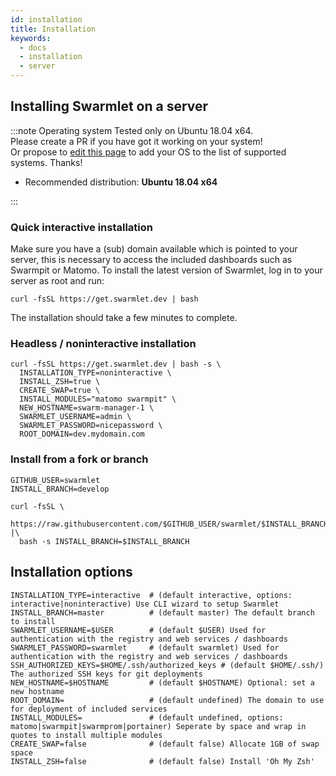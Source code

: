 ```yaml
---
id: installation
title: Installation
keywords:
  - docs
  - installation
  - server
---
```


## Installing Swarmlet on a server

:::note Operating system
Tested only on Ubuntu 18.04 x64.  
Please create a PR if you have got it working on your system!  
Or propose to [edit this page](https://github.com/swarmlet/swarmlet-website/edit/master/docs/getting-started/installation.md) to add your OS to the list of supported systems. Thanks!

- Recommended distribution: **Ubuntu 18.04 x64**

:::

### Quick interactive installation

Make sure you have a (sub) domain available which is pointed to your server, this is necessary to access the included dashboards such as Swarmpit or Matomo.
To install the latest version of Swarmlet, log in to your server as root and run:

```shell
curl -fsSL https://get.swarmlet.dev | bash
```

The installation should take a few minutes to complete.

### Headless / noninteractive installation

```shell
curl -fsSL https://get.swarmlet.dev | bash -s \
  INSTALLATION_TYPE=noninteractive \
  INSTALL_ZSH=true \
  CREATE_SWAP=true \
  INSTALL_MODULES="matomo swarmpit" \
  NEW_HOSTNAME=swarm-manager-1 \
  SWARMLET_USERNAME=admin \
  SWARMLET_PASSWORD=nicepassword \
  ROOT_DOMAIN=dev.mydomain.com
```

### Install from a fork or branch

```shell
GITHUB_USER=swarmlet
INSTALL_BRANCH=develop

curl -fsSL \
  https://raw.githubusercontent.com/$GITHUB_USER/swarmlet/$INSTALL_BRANCH/install |\
  bash -s INSTALL_BRANCH=$INSTALL_BRANCH
```

## Installation options

```shell
INSTALLATION_TYPE=interactive  # (default interactive, options: interactive|noninteractive) Use CLI wizard to setup Swarmlet
INSTALL_BRANCH=master          # (default master) The default branch to install
SWARMLET_USERNAME=$USER        # (default $USER) Used for authentication with the registry and web services / dashboards
SWARMLET_PASSWORD=swarmlet     # (default swarmlet) Used for authentication with the registry and web services / dashboards
SSH_AUTHORIZED_KEYS=$HOME/.ssh/authorized_keys # (default $HOME/.ssh/) The authorized SSH keys for git deployments
NEW_HOSTNAME=$HOSTNAME         # (default $HOSTNAME) Optional: set a new hostname
ROOT_DOMAIN=                   # (default undefined) The domain to use for deployment of included services
INSTALL_MODULES=               # (default undefined, options: matomo|swarmpit|swarmprom|portainer) Seperate by space and wrap in quotes to install multiple modules
CREATE_SWAP=false              # (default false) Allocate 1GB of swap space
INSTALL_ZSH=false              # (default false) Install 'Oh My Zsh'
```
